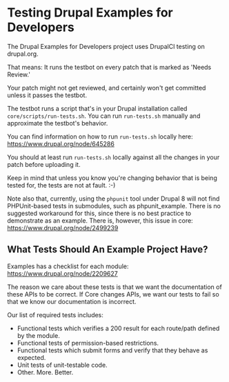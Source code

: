 Testing Drupal Examples for Developers
======================================

The Drupal Examples for Developers project uses DrupalCI testing on drupal.org.

That means: It runs the testbot on every patch that is marked as 'Needs Review.'

Your patch might not get reviewed, and certainly won't get committed unless it
passes the testbot.

The testbot runs a script that's in your Drupal installation called
`core/scripts/run-tests.sh`. You can run `run-tests.sh` manually and approximate
the testbot's behavior.

You can find information on how to run `run-tests.sh` locally here:
https://www.drupal.org/node/645286

You should at least run `run-tests.sh` locally against all the changes in your
patch before uploading it.

Keep in mind that unless you know you're changing behavior that is being tested
for, the tests are not at fault. :-)

Note also that, currently, using the `phpunit` tool under Drupal 8 will not find
PHPUnit-based tests in submodules, such as phpunit_example. There is no
suggested workaround for this, since there is no best practice to demonstrate as
an example. There is, however, this issue in core:
https://www.drupal.org/node/2499239


What Tests Should An Example Project Have?
------------------------------------------

Examples has a checklist for each module:
https://www.drupal.org/node/2209627

The reason we care about these tests is that we want the documentation
of these APIs to be correct. If Core changes APIs, we want our tests to
fail so that we know our documentation is incorrect.

Our list of required tests includes:
* Functional tests which verifies a 200 result for each route/path defined by
    the module.
* Functional tests of permission-based restrictions.
* Functional tests which submit forms and verify that they behave as
    expected.
* Unit tests of unit-testable code.
* Other. More. Better.
